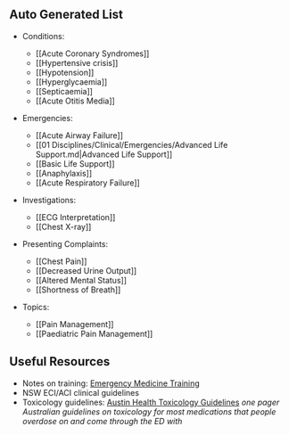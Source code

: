 ## Auto Generated List
<!-- QueryToSerialize: list rows.file.link from "01 Disciplines" where  contains(Rotations, "[" + this.file.name + "](" + replace(this.file.folder + "/" + this.file.name + "." + this.file.ext, " ", "%20")   + ")") OR contains(Rotations, this.file.link) group by reverse(split(file.folder, "/"))[0] -->
<!-- SerializedQuery: list rows.file.link from "01 Disciplines" where  contains(Rotations, "[" + this.file.name + "](" + replace(this.file.folder + "/" + this.file.name + "." + this.file.ext, " ", "%20")   + ")") OR contains(Rotations, this.file.link) group by reverse(split(file.folder, "/"))[0] -->
- Conditions: 
    - [[Acute Coronary Syndromes]]
    - [[Hypertensive crisis]]
    - [[Hypotension]]
    - [[Hyperglycaemia]]
    - [[Septicaemia]]
    - [[Acute Otitis Media]]

- Emergencies: 
    - [[Acute Airway Failure]]
    - [[01 Disciplines/Clinical/Emergencies/Advanced Life Support.md|Advanced Life Support]]
    - [[Basic Life Support]]
    - [[Anaphylaxis]]
    - [[Acute Respiratory Failure]]

- Investigations: 
    - [[ECG Interpretation]]
    - [[Chest X-ray]]

- Presenting Complaints: 
    - [[Chest Pain]]
    - [[Decreased Urine Output]]
    - [[Altered Mental Status]]
    - [[Shortness of Breath]]

- Topics: 
    - [[Pain Management]]
    - [[Paediatric Pain Management]]

<!-- SerializedQuery END -->

## Useful Resources
- Notes on training: [Emergency Medicine Training](00%20Reference/Training/Emergency%20Medicine%20Training.md)
- NSW ECI/ACI clinical guidelines
- Toxicology guidelines: [Austin Health Toxicology Guidelines](https://www.austin.org.au/clinical-toxicology-guidelines/) *one pager Australian guidelines on toxicology for most medications that people overdose on and come through the ED with*
  
